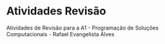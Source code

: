 # Atividades Revisão
Atividades de Revisão para a A1 - Programação de Soluções Computacionais - Rafael Evangelista Alves
